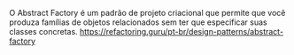 O Abstract Factory é um padrão de projeto criacional que permite que você produza famílias de objetos relacionados sem ter que especificar suas classes concretas.
https://refactoring.guru/pt-br/design-patterns/abstract-factory
